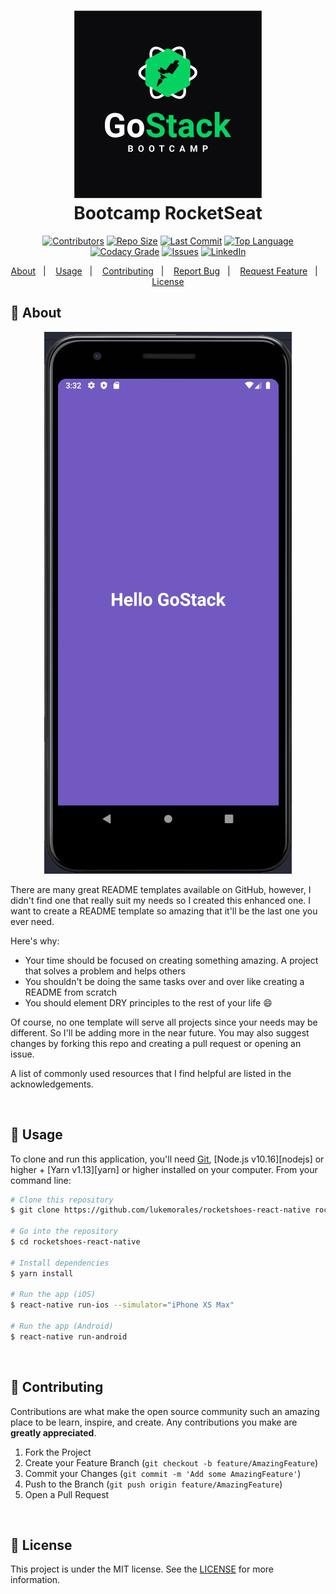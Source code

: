 <h1 align="center">
    <img width="300" height="300" alt="Gostack Bootcamp" src="https://github.com/alessandroveras/Bootcamp-OmniStack/blob/master/images/GO1.png" />
    <br>
    Bootcamp RocketSeat
</h1>

<!-- PROJECT SHIELDS -->
<!--
*** I'm using markdown "reference style" links for readability.
*** Reference links are enclosed in brackets [ ] instead of parentheses ( ).
*** See the bottom of this document for the declaration of the reference variables
*** for contributors-url, forks-url, etc. This is an optional, concise syntax you may use.
*** https://www.markdownguide.org/basic-syntax/#reference-style-links
-->
<p align="center">
<a href="https://github.com/alessandroveras/Bootcamp-OmniStack/graphs/contributors"><img src="https://camo.githubusercontent.com/e9418d40e7dd0c5ed39a877e2eff4926f12ee5fd/68747470733a2f2f696d672e736869656c64732e696f2f6769746875622f636f6e7472696275746f72732f616c657373616e64726f76657261732f676f737461636b2d6465736166696f2d636f6e636569746f732d72656163746a732e7376673f7374796c653d706c6173746963" alt="Contributors" data-canonical-src="https://img.shields.io/github/contributors/alessandroveras/Bootcamp-OmniStack.svg?style=plastic" style="max-width:100%;"></a>
<a href="https://github.com/alessandroveras/Bootcamp-OmniStack"><img src="https://camo.githubusercontent.com/b5c5258ff52985e383f55adbe625fe3c8a7ae0af/68747470733a2f2f696d672e736869656c64732e696f2f6769746875622f7265706f2d73697a652f616c657373616e64726f76657261732f676f737461636b2d6465736166696f2d636f6e636569746f732d72656163746a732e7376673f7374796c653d706c6173746963" alt="Repo Size" data-canonical-src="https://img.shields.io/github/repo-size/alessandroveras/Bootcamp-OmniStack.svg?style=plastic" style="max-width:100%;"></a>
<a href="https://github.com/alessandroveras/Bootcamp-OmniStack"><img src="https://camo.githubusercontent.com/c31f71d155b4336fa6ba130a5a4c48fbb3d3d3b3/68747470733a2f2f696d672e736869656c64732e696f2f6769746875622f6c6173742d636f6d6d69742f616c657373616e64726f76657261732f676f737461636b2d6465736166696f2d636f6e636569746f732d72656163746a733f7374796c653d706c6173746963" alt="Last Commit" data-canonical-src="https://img.shields.io/github/last-commit/alessandroveras/Bootcamp-OmniStack?style=plastic" style="max-width:100%;"></a>
<a href="https://github.com/alessandroveras/Bootcamp-OmniStack"><img src="https://camo.githubusercontent.com/53158ba023c115fce71691c8bf79bad8860bcd7c/68747470733a2f2f696d672e736869656c64732e696f2f6769746875622f6c616e6775616765732f746f702f616c657373616e64726f76657261732f676f737461636b2d6465736166696f2d636f6e636569746f732d72656163746a732e7376673f7374796c653d706c6173746963" alt="Top Language" data-canonical-src="https://img.shields.io/github/languages/top/alessandroveras/Bootcamp-OmniStack.svg?style=plastic" style="max-width:100%;"></a>
<a href="https://app.codacy.com/manual/alessandroveras/Bootcamp-OmniStack?utm_source=github.com&amp;utm_medium=referral&amp;utm_content=alessandroveras/Bootcamp-OmniStack&amp;utm_campaign=Badge_Grade_Dashboard" rel="nofollow"><img src="https://camo.githubusercontent.com/8f49b6780e08bc545ccf526ba1b1ce5e6bc5437d/68747470733a2f2f696d672e736869656c64732e696f2f636f646163792f67726164652f39613032623266613862323034356339386336336132323337323261666430373f7374796c653d706c6173746963" alt="Codacy Grade" data-canonical-src="https://img.shields.io/codacy/grade/5c05be1fbace46e3a80de99b077ddac9?style=plastic" style="max-width:100%;"></a>
<a href="https://github.com/alessandroveras/Bootcamp-OmniStack/issues"><img src="https://camo.githubusercontent.com/649a5203a960a287ba05f7894bcd62b43f2934cd/68747470733a2f2f696d672e736869656c64732e696f2f6769746875622f6973737565732f616c657373616e64726f76657261732f676f737461636b2d6465736166696f2d636f6e636569746f732d72656163746a732e7376673f7374796c653d706c6173746963" alt="Issues" data-canonical-src="https://img.shields.io/github/issues/alessandroveras/Bootcamp-OmniStack.svg?style=plastic" style="max-width:100%;"></a>
<a href="https://www.linkedin.com/in/alessandro-veras-09903022/" rel="nofollow"><img src="https://camo.githubusercontent.com/0bedee8bc227d0a6171bdbcc33b7a53101b6d0da/68747470733a2f2f696d672e736869656c64732e696f2f62616467652f2d4c696e6b6564496e2d626c61636b2e7376673f7374796c653d706c6173746963266c6f676f3d6c696e6b6564696e26636f6c6f72423d353535" alt="LinkedIn" data-canonical-src="https://img.shields.io/badge/-LinkedIn-black.svg?style=plastic&amp;logo=linkedin&amp;colorB=555" style="max-width:100%;"></a>
</p>

<!-- [![Contributors][contributors-shield]][contributors-url]
[![Repo Size][repository-size]][repo-url]
[![Last Commit][lastcommit-shield]][repo-url]
[![Top Language][toplanguage-shield]][repo-url]
[![Codacy Grade][codacy-shield]][codacy-url]
[![Snyk Vulnerabilities][vulnerabilities-shield]][vulnerabilities-url]
[![Issues][issues-shield]][issues-url]
[![LinkedIn][linkedin-shield]][linkedin-url] -->

<p align="center">
  <a href="#thought_balloon-about">About</a>&nbsp;&nbsp;&nbsp;|&nbsp;&nbsp;&nbsp;
  <a href="#wrench-usage">Usage</a>&nbsp;&nbsp;&nbsp;|&nbsp;&nbsp;&nbsp;  
  <a href="#muscle-contributing">Contributing</a>&nbsp;&nbsp;&nbsp;|&nbsp;&nbsp;&nbsp;
  <a href="https://github.com/alessandroveras/Bootcamp-OmniStack/issues">Report Bug</a>&nbsp;&nbsp;&nbsp;|&nbsp;&nbsp;&nbsp;
  <a href="https://github.com/alessandroveras/Bootcamp-OmniStack/issues">Request Feature</a>&nbsp;&nbsp;&nbsp;|&nbsp;&nbsp;&nbsp;
  <a href="#memo-license">License</a>
</p>

<!-- ABOUT THE PROJECT -->

## :thought_balloon: About

<p align="center"><a href="https://example.com" rel="nofollow"><img src="/images/screenshot.png" alt="Product Name Screen Shot" style="max-width:100%;"></a>
</p>

There are many great README templates available on GitHub, however, I didn't find one that really suit my needs so I created this enhanced one. I want to create a README template so amazing that it'll be the last one you ever need.

Here's why:
* Your time should be focused on creating something amazing. A project that solves a problem and helps others
* You shouldn't be doing the same tasks over and over like creating a README from scratch
* You should element DRY principles to the rest of your life :smile:

Of course, no one template will serve all projects since your needs may be different. So I'll be adding more in the near future. You may also suggest changes by forking this repo and creating a pull request or opening an issue.

A list of commonly used resources that I find helpful are listed in the acknowledgements.

</br>

<!-- USAGE -->

## :wrench: Usage

To clone and run this application, you'll need [Git](https://git-scm.com), [Node.js v10.16][nodejs] or higher + [Yarn v1.13][yarn] or higher installed on your computer. From your command line:

```bash
# Clone this repository
$ git clone https://github.com/lukemorales/rocketshoes-react-native rocketshoesRN

# Go into the repository
$ cd rocketshoes-react-native

# Install dependencies
$ yarn install

# Run the app (iOS)
$ react-native run-ios --simulator="iPhone XS Max"

# Run the app (Android)
$ react-native run-android
```
</br>

<!-- CONTRIBUTING -->
## :muscle: Contributing

Contributions are what make the open source community such an amazing place to be learn, inspire, and create. Any contributions you make are **greatly appreciated**.

1. Fork the Project
2. Create your Feature Branch (`git checkout -b feature/AmazingFeature`)
3. Commit your Changes (`git commit -m 'Add some AmazingFeature'`)
4. Push to the Branch (`git push origin feature/AmazingFeature`)
5. Open a Pull Request

</br>

<!-- LICENSING -->
## :memo: License

This project is under the MIT license. See the [LICENSE](https://github.com/alessandroveras/Bootcamp-OmniStack/blob/master/LICENSE) for more information.




<!-- MARKDOWN LINKS & IMAGES -->
<!-- https://www.markdownguide.org/basic-syntax/#reference-style-links -->

<!-- SHIELDS -->
[contributors-shield]: https://img.shields.io/github/contributors/alessandroveras/Bootcamp-OmniStack.svg?style=plastic
[repository-size]: https://img.shields.io/github/repo-size/alessandroveras/Bootcamp-OmniStack.svg?style=plastic
[toplanguage-shield]: https://img.shields.io/github/languages/top/alessandroveras/Bootcamp-OmniStack.svg?style=plastic
[codacy-shield]: https://img.shields.io/codacy/grade/5c05be1fbace46e3a80de99b077ddac9?style=plastic
[vulnerabilities-shield]: https://img.shields.io/snyk/vulnerabilities/github/alessandroveras/Bootcamp-OmniStack?style=plastic
[issues-shield]: https://img.shields.io/github/issues/alessandroveras/Bootcamp-OmniStack.svg?style=plastic
[lastcommit-shield]: https://img.shields.io/github/last-commit/alessandroveras/Bootcamp-OmniStack?style=plastic
[linkedin-shield]: https://img.shields.io/badge/-LinkedIn-black.svg?style=plastic&logo=linkedin&colorB=555

<!-- URL -->
[contributors-url]: https://github.com/alessandroveras/Bootcamp-OmniStack/graphs/contributors
[codacy-url]: https://app.codacy.com/manual/alessandroveras/Bootcamp-OmniStack?utm_source=github.com&utm_medium=referral&utm_content=alessandroveras/Bootcamp-OmniStack&utm_campaign=Badge_Grade_Dashboard
[vulnerabilities-url]: https://snyk.io/test/github/alessandroveras/Bootcamp-OmniStack?targetFile=package.json
[issues-url]: https://github.com/alessandroveras/Bootcamp-OmniStack/issues
[linkedin-url]: https://www.linkedin.com/in/alessandro-veras-09903022/
[repo-url]: https://github.com/alessandroveras/Bootcamp-OmniStack
[product-screenshot]: images/screenshot.png